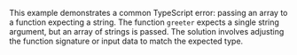This example demonstrates a common TypeScript error: passing an array to a function expecting a string. The function `greeter` expects a single string argument, but an array of strings is passed.  The solution involves adjusting the function signature or input data to match the expected type.